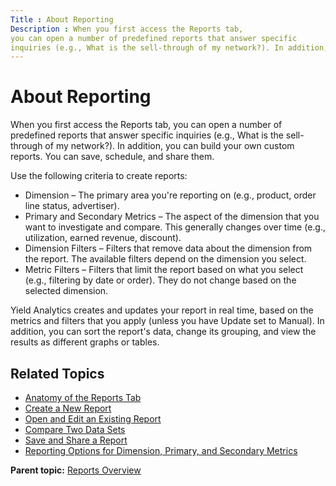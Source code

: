 ```yaml
---
Title : About Reporting
Description : When you first access the Reports tab,
you can open a number of predefined reports that answer specific
inquiries (e.g., What is the sell-through of my network?). In addition,
---
```



# About Reporting



When you first access the Reports tab,
you can open a number of predefined reports that answer specific
inquiries (e.g., What is the sell-through of my network?). In addition,
you can build your own custom reports. You can save, schedule, and share
them. 

Use the following criteria to create reports:

- Dimension – The primary area you're reporting on (e.g., product, order
  line status, advertiser).
- Primary and Secondary Metrics – The aspect of the dimension that you
  want to investigate and compare. This generally changes over time
  (e.g., utilization, earned revenue, discount).
- Dimension Filters – Filters that remove data about the dimension from
  the report. The available filters depend on the dimension you select.
- Metric Filters – Filters that limit the report based on what you
  select (e.g., filtering by date or order). They do not change based on
  the selected dimension.

Yield Analytics creates and updates your report in real time, based on
the metrics and filters that you apply (unless you have Update set
to Manual). In addition, you can sort the report's data, change its
grouping, and view the results as different graphs or tables.



## Related Topics

- <a href="anatomy-of-the-reports-tab.html" class="xref">Anatomy of the
  Reports Tab</a>
- <a href="create-a-new-report.html" class="xref">Create a New Report</a>
- <a href="open-and-edit-an-existing-report.html" class="xref">Open and
  Edit an Existing Report</a>
- <a href="compare-two-data-sets.html" class="xref">Compare Two Data
  Sets</a>
- <a href="save-and-share-a-report.html" class="xref">Save and Share a
  Report</a>
- <a
  href="reporting-options-for-dimension-primary-and-secondary-metrics.html"
  class="xref">Reporting Options for Dimension, Primary, and Secondary
  Metrics</a>





<div class="familylinks">

<div class="parentlink">

**Parent topic:**
<a href="../topics/reports-overview.html" class="link">Reports
Overview</a>







